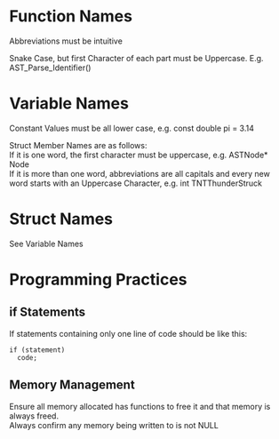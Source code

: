 <h1><b>Function Names</b></h1>
<p>    Abbreviations must be intuitive</p>
<p>    Snake Case, but first Character of each part must be Uppercase. E.g. AST_Parse_Identifier()</p>
<h1><b>Variable Names</b></h1>
  <p>Constant Values must be all lower case, e.g. const double pi = 3.14</p>
  <p>Struct Member Names are as follows: <br> If it is one word, the first character must be uppercase, e.g. ASTNode* Node<br> If it is more than one word, abbreviations are all capitals and every new word starts with an Uppercase Character, e.g. int TNTThunderStruck</p>
  
<h1><b>Struct Names</b></h1>
  <p>See Variable Names</p>
  
<h1><b>Programming Practices</b></h1>
<h2><b>if Statements</b></h2>
If statements containing only one line of code should be like this:<br>

```
if (statement)
  code;
```

<h2><b>Memory Management</b></h2>
Ensure all memory allocated has functions to free it and that memory is always freed.<br>
Always confirm any memory being written to is not NULL

